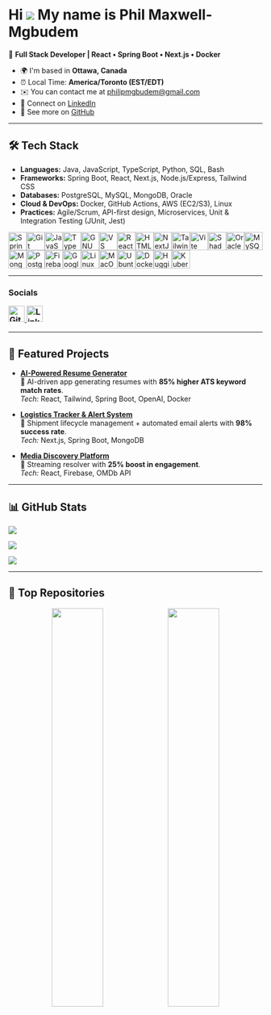 # Hi ![](https://user-images.githubusercontent.com/18350557/176309783-0785949b-9127-417c-8b55-ab5a4333674e.gif) My name is Phil Maxwell-Mgbudem  


🚀 **Full Stack Developer | React • Spring Boot • Next.js • Docker**  

* 🌍 I'm based in **Ottawa, Canada**  
* ⏰ Local Time: **America/Toronto (EST/EDT)**  
* ✉️ You can contact me at [philipmgbudem@gmail.com](mailto:philipmgbudem@gmail.com)  
* 💼 Connect on [LinkedIn](https://www.linkedin.com/in/philmaxwell-mgbudem)  
* 🐙 See more on [GitHub](https://github.com/maxphil058)  

---

## 🛠️ Tech Stack  

- **Languages:** Java, JavaScript, TypeScript, Python, SQL, Bash  
- **Frameworks:** Spring Boot, React, Next.js, Node.js/Express, Tailwind CSS  
- **Databases:** PostgreSQL, MySQL, MongoDB, Oracle  
- **Cloud & DevOps:** Docker, GitHub Actions, AWS (EC2/S3), Linux  
- **Practices:** Agile/Scrum, API-first design, Microservices, Unit & Integration Testing (JUnit, Jest)  

<p align="left"> <a href="https://spring.io/" target="_blank" rel="noreferrer"><img src="https://raw.githubusercontent.com/danielcranney/readme-generator/main/public/icons/skills/spring-boot-colored.svg" alt="Spring Boot" title="Spring Boot" width="36" height="36" /></a><a href="https://git-scm.com/" target="_blank" rel="noreferrer"><img src="https://raw.githubusercontent.com/danielcranney/readme-generator/main/public/icons/skills/git-colored.svg" alt="Git" title="Git" width="36" height="36" /></a><a href="https://developer.mozilla.org/en-US/docs/Web/JavaScript" target="_blank" rel="noreferrer"><img src="https://raw.githubusercontent.com/danielcranney/readme-generator/main/public/icons/skills/javascript-colored.svg" alt="JavaScript" title="JavaScript" width="36" height="36" /></a><a href="https://www.typescriptlang.org/" target="_blank" rel="noreferrer"><img src="https://raw.githubusercontent.com/danielcranney/readme-generator/main/public/icons/skills/typescript-colored.svg" alt="TypeScript" title="TypeScript" width="36" height="36" /></a><a href="https://www.gnu.org/software/bash/" target="_blank" rel="noreferrer"><img src="https://raw.githubusercontent.com/danielcranney/readme-generator/main/public/icons/skills/gnubash-colored.svg" alt="GNU Bash" title="GNU Bash" width="36" height="36" /></a><a href="https://code.visualstudio.com/" target="_blank" rel="noreferrer"><img src="https://raw.githubusercontent.com/danielcranney/readme-generator/main/public/icons/skills/visualstudiocode-colored.svg" alt="VS Code" title="VS Code" width="36" height="36" /></a><a href="https://reactjs.org/" target="_blank" rel="noreferrer"><img src="https://raw.githubusercontent.com/danielcranney/readme-generator/main/public/icons/skills/react-colored.svg" alt="React" title="React" width="36" height="36" /></a><a href="https://developer.mozilla.org/en-US/docs/Glossary/HTML5" target="_blank" rel="noreferrer"><img src="https://raw.githubusercontent.com/danielcranney/readme-generator/main/public/icons/skills/html5-colored.svg" alt="HTML5" title="HTML5" width="36" height="36" /></a><a href="https://nextjs.org/docs" target="_blank" rel="noreferrer"><img src="https://raw.githubusercontent.com/danielcranney/readme-generator/main/public/icons/skills/nextjs-colored-dark.svg" alt="NextJs" title="NextJs" width="36" height="36" /></a><a href="https://tailwindcss.com/" target="_blank" rel="noreferrer"><img src="https://raw.githubusercontent.com/danielcranney/readme-generator/main/public/icons/skills/tailwindcss-colored.svg" alt="TailwindCSS" title="TailwindCSS" width="36" height="36" /></a><a href="https://vitejs.dev/" target="_blank" rel="noreferrer"><img src="https://raw.githubusercontent.com/danielcranney/readme-generator/main/public/icons/skills/vite-colored.svg" alt="Vite" title="Vite" width="36" height="36" /></a><a href="https://ui.shadcn.com/" target="_blank" rel="noreferrer"><img src="https://raw.githubusercontent.com/danielcranney/readme-generator/main/public/icons/skills/shadcnui-colored-dark.svg" alt="Shadcn/ui" title="Shadcn/ui" width="36" height="36" /></a><a href="https://www.oracle.com/uk/index.html" target="_blank" rel="noreferrer"><img src="https://raw.githubusercontent.com/danielcranney/readme-generator/main/public/icons/skills/oracle-colored.svg" alt="Oracle" title="Oracle" width="36" height="36" /></a><a href="https://www.mysql.com/" target="_blank" rel="noreferrer"><img src="https://raw.githubusercontent.com/danielcranney/readme-generator/main/public/icons/skills/mysql-colored.svg" alt="MySQL" title="MySQL" width="36" height="36" /></a><a href="https://www.mongodb.com/" target="_blank" rel="noreferrer"><img src="https://raw.githubusercontent.com/danielcranney/readme-generator/main/public/icons/skills/mongodb-colored.svg" alt="MongoDB" title="MongoDB" width="36" height="36" /></a><a href="https://www.postgresql.org/" target="_blank" rel="noreferrer"><img src="https://raw.githubusercontent.com/danielcranney/readme-generator/main/public/icons/skills/postgresql-colored.svg" alt="PostgreSQL" title="PostgreSQL" width="36" height="36" /></a><a href="https://firebase.google.com/" target="_blank" rel="noreferrer"><img src="https://raw.githubusercontent.com/danielcranney/readme-generator/main/public/icons/skills/firebase-colored.svg" alt="Firebase" title="Firebase" width="36" height="36" /></a><a href="https://cloud.google.com/" target="_blank" rel="noreferrer"><img src="https://raw.githubusercontent.com/danielcranney/readme-generator/main/public/icons/skills/googlecloud-colored.svg" alt="Google Cloud" title="Google Cloud" width="36" height="36" /></a><a href="https://www.linux.org" target="_blank" rel="noreferrer"><img src="https://raw.githubusercontent.com/danielcranney/readme-generator/main/public/icons/skills/linux-colored.svg" alt="Linux" title="Linux" width="36" height="36" /></a><a href="https://apple.com" target="_blank" rel="noreferrer"><img src="https://raw.githubusercontent.com/danielcranney/readme-generator/main/public/icons/skills/macos-colored-dark.svg" alt="MacOS" title="MacOS" width="36" height="36" /></a><a href="https://ubuntu.com/" target="_blank" rel="noreferrer"><img src="https://raw.githubusercontent.com/danielcranney/readme-generator/main/public/icons/skills/ubuntu-colored.svg" alt="Ubuntu" title="Ubuntu" width="36" height="36" /></a><a href="https://www.docker.com/" target="_blank" rel="noreferrer"><img src="https://raw.githubusercontent.com/danielcranney/readme-generator/main/public/icons/skills/docker-colored.svg" alt="Docker" title="Docker" width="36" height="36" /></a><a href="https://huggingface.co/" target="_blank" rel="noreferrer"><img src="https://raw.githubusercontent.com/danielcranney/readme-generator/main/public/icons/skills/huggingface-colored-dark.svg" alt="Hugging Face" title="Hugging Face" width="36" height="36" /></a><a href="https://kubernetes.io/" target="_blank" rel="noreferrer"><img src="https://raw.githubusercontent.com/danielcranney/readme-generator/main/public/icons/skills/kubernetes-colored.svg" alt="Kubernetes" title="Kubernetes" width="36" height="36" /></a> </p>

---
### Socials  <p align="left"> <a href="https://www.github.com/maxphil058" target="_blank" rel="noreferrer"> <picture> <source media="(prefers-color-scheme: dark)" srcset="https://raw.githubusercontent.com/danielcranney/readme-generator/main/public/icons/socials/github-dark.svg" /> <source media="(prefers-color-scheme: light)" srcset="https://raw.githubusercontent.com/danielcranney/readme-generator/main/public/icons/socials/github.svg" /> <img src="https://raw.githubusercontent.com/danielcranney/readme-generator/main/public/icons/socials/github.svg" width="32" height="32" alt="GitHub" title="GitHub" /> </picture> </a> <a href="https://www.linkedin.com/in/philmaxwell-mgbudem" target="_blank" rel="noreferrer"> <picture> <source media="(prefers-color-scheme: dark)" srcset="https://raw.githubusercontent.com/danielcranney/readme-generator/main/public/icons/socials/linkedin-dark.svg" /> <source media="(prefers-color-scheme: light)" srcset="https://raw.githubusercontent.com/danielcranney/readme-generator/main/public/icons/socials/linkedin.svg" /> <img src="https://raw.githubusercontent.com/danielcranney/readme-generator/main/public/icons/socials/linkedin.svg" width="32" height="32" alt="LinkedIn" title="LinkedIn" /> </picture> </a></p>


---

## 🚀 Featured Projects  

- **[AI-Powered Resume Generator](https://github.com/maxphil058/resume-ai)**  
  🔹 AI-driven app generating resumes with **85% higher ATS keyword match rates**.  
  *Tech:* React, Tailwind, Spring Boot, OpenAI, Docker  

- **[Logistics Tracker & Alert System](https://github.com/maxphil058/logistics-tracker)**  
  🔹 Shipment lifecycle management + automated email alerts with **98% success rate**.  
  *Tech:* Next.js, Spring Boot, MongoDB  

- **[Media Discovery Platform](https://github.com/maxphil058/media-discovery)**  
  🔹 Streaming resolver with **25% boost in engagement**.  
  *Tech:* React, Firebase, OMDb API  

---

## 📊 GitHub Stats  

<a href="http://www.github.com/maxphil058"><img src="https://github-readme-stats.vercel.app/api?username=maxphil058&show_icons=true&count_private=true&title_color=ffffff&text_color=64748b&icon_color=0891b2&bg_color=1c1917&hide_border=true" /></a>  

<a href="http://www.github.com/maxphil058"><img src="https://github-readme-streak-stats.herokuapp.com/?user=maxphil058&stroke=64748b&background=1c1917&ring=ffffff&fire=ffffff&currStreakNum=64748b&currStreakLabel=ffffff&sideNums=64748b&sideLabels=64748b&dates=64748b&hide_border=true" /></a>  

<a href="https://github.com/maxphil058"><img src="https://github-readme-stats.vercel.app/api/top-langs/?username=maxphil058&langs_count=10&title_color=ffffff&text_color=64748b&icon_color=0891b2&bg_color=1c1917&hide_border=true&locale=en&custom_title=Top%20Languages" /></a>  

---

## 📌 Top Repositories  

<div width="100%" align="center">
  <a href="https://github.com/maxphil058/logistics-tracker-api"><img width="45%" src="https://github-readme-stats.vercel.app/api/pin/?username=maxphil058&repo=logistics-tracker-api&title_color=ffffff&text_color=64748b&icon_color=0891b2&bg_color=1c1917&hide_border=true" /></a>
  <a href="https://github.com/maxphil058/resume-ai"><img width="45%" src="https://github-readme-stats.vercel.app/api/pin/?username=maxphil058&repo=resume-ai&title_color=ffffff&text_color=64748b&icon_color=0891b2&bg_color=1c1917&hide_border=true" /></a>
</div>  
